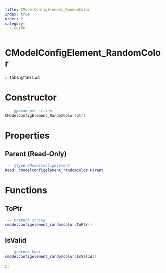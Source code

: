 ```yaml
---
title: CModelConfigElement_RandomColor
index: true
order: 2
category:
  - Guide
---
```


# CModelConfigElement_RandomColor

::: tabs
@tab Lua
# Constructor
```lua
--- @param ptr string
CModelConfigElement_RandomColor(ptr)
```
# Properties
## Parent (Read-Only)
```lua
--- @type CModelConfigElement
Read: cmodelconfigelement_randomcolor.Parent
```
# Functions
## ToPtr
```lua
--- @return string
cmodelconfigelement_randomcolor:ToPtr()
```
## IsValid
```lua
--- @return bool
cmodelconfigelement_randomcolor:IsValid()
```

:::
